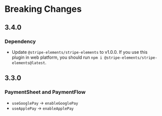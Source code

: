 # Breaking Changes
## 3.4.0
### Dependency
- Update `@stripe-elements/stripe-elements` to v1.0.0. If you use this plugin in web platform, you should run `npm i @stripe-elements/stripe-elements@latest`.

## 3.3.0
### PaymentSheet and PaymentFlow
- `useGooglePay` -> `enableGooglePay`
- `useApplePay` -> `enableApplePay`
